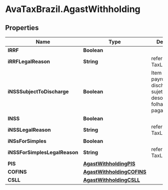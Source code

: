 # AvaTaxBrazil.AgastWithholding

## Properties
Name | Type | Description | Notes
------------ | ------------- | ------------- | -------------
**IRRF** | **Boolean** |  | [optional] 
**iRRFLegalReason** | **String** | reference id to TaxLegalReason | [optional] 
**iNSSSubjectToDischarge** | **Boolean** | Item subjecto to payroll discharge Item sujeto à desoneraçãode folha de pagamento  | [optional] 
**INSS** | **Boolean** |  | [optional] 
**iNSSLegalReason** | **String** | reference id to TaxLegalReason | [optional] 
**iNSsForSimples** | **Boolean** |  | [optional] 
**iNSSForSimplesLegalReason** | **String** | reference id to TaxLegalReason | [optional] 
**PIS** | [**AgastWithholdingPIS**](AgastWithholdingPIS.md) |  | [optional] 
**COFINS** | [**AgastWithholdingCOFINS**](AgastWithholdingCOFINS.md) |  | [optional] 
**CSLL** | [**AgastWithholdingCSLL**](AgastWithholdingCSLL.md) |  | [optional] 


